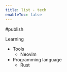 ```yaml
---
title: list - tech
enableToc: false
---
```

#publish

Learning
- Tools
	- Neovim
- Programming language
	- Rust